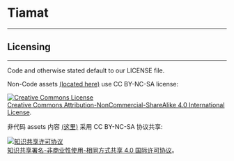 # Tiamat

---

## Licensing

---

Code and otherwise stated default to our LICENSE file.

Non-Code assets [(located here)](src/main/resources/assets) use CC BY-NC-SA license:

<a rel="license" href="https://creativecommons.org/licenses/by-nc-sa/4.0/">
<img alt="Creative Commons License" style="border-width:0" src="https://i.creativecommons.org/l/by-nc-sa/4.0/88x31.png" /></a>
<br />
<a rel="license" href="https://creativecommons.org/licenses/by-nc-sa/4.0/">Creative Commons Attribution-NonCommercial-ShareAlike 4.0 International License</a>.

非代码 assets 内容 [(这里)](src/main/resources/assets) 采用 CC BY-NC-SA 协议共享:

<a rel="license" href="https://creativecommons.org/licenses/by-nc-sa/4.0/deed.zh">
<img alt="知识共享许可协议" style="border-width:0" src="https://i.creativecommons.org/l/by-nc-sa/4.0/88x31.png" /></a>
<br />
<a rel="license" href="https://creativecommons.org/licenses/by-nc-sa/4.0/deed.zh">知识共享署名-非商业性使用-相同方式共享 4.0 国际许可协议</a>。